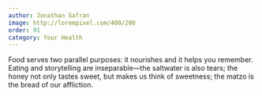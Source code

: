 ```yaml
---
author: Jonathan Safran
image: http://lorempixel.com/400/200
order: 91
category: Your Health
---
```


Food serves two parallel purposes: it nourishes and it helps you remember. Eating and storytelling are inseparable—the saltwater is also tears; the honey not only tastes sweet, but makes us think of sweetness; the matzo is the bread of our affliction.

